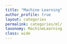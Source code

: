 ```yaml
---
title: "Machine Learning"
author_profile: true
layout: categories
permalink: categories/ml/
taxonomy: MachineLearning
class: wide
---
```

